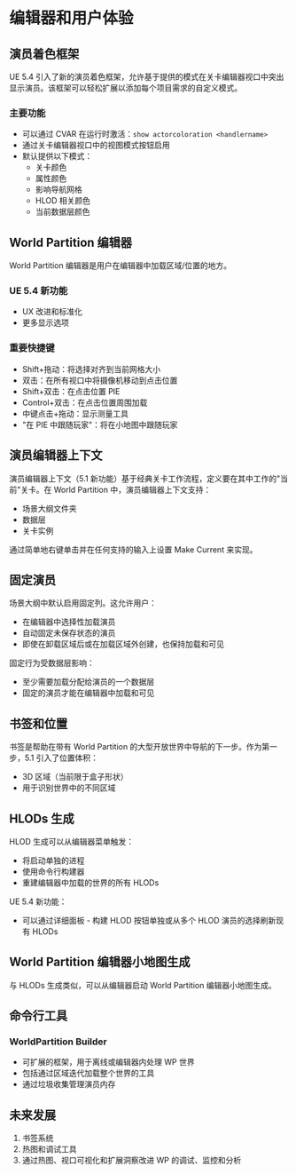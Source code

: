 # 编辑器和用户体验

## 演员着色框架

UE 5.4 引入了新的演员着色框架，允许基于提供的模式在关卡编辑器视口中突出显示演员。该框架可以轻松扩展以添加每个项目需求的自定义模式。

### 主要功能
- 可以通过 CVAR 在运行时激活：`show actorcoloration <handlername>`
- 通过关卡编辑器视口中的视图模式按钮启用
- 默认提供以下模式：
  - 关卡颜色
  - 属性颜色
  - 影响导航网格
  - HLOD 相关颜色
  - 当前数据层颜色

## World Partition 编辑器

World Partition 编辑器是用户在编辑器中加载区域/位置的地方。

### UE 5.4 新功能
- UX 改进和标准化
- 更多显示选项

### 重要快捷键
- Shift+拖动：将选择对齐到当前网格大小
- 双击：在所有视口中将摄像机移动到点击位置
- Shift+双击：在点击位置 PIE
- Control+双击：在点击位置周围加载
- 中键点击+拖动：显示测量工具
- "在 PIE 中跟随玩家"：将在小地图中跟随玩家

## 演员编辑器上下文

演员编辑器上下文（5.1 新功能）基于经典关卡工作流程，定义要在其中工作的"当前"关卡。在 World Partition 中，演员编辑器上下文支持：
- 场景大纲文件夹
- 数据层
- 关卡实例

通过简单地右键单击并在任何支持的输入上设置 Make Current 来实现。

## 固定演员

场景大纲中默认启用固定列。这允许用户：
- 在编辑器中选择性加载演员
- 自动固定未保存状态的演员
- 即使在卸载区域后或在加载区域外创建，也保持加载和可见

固定行为受数据层影响：
- 至少需要加载分配给演员的一个数据层
- 固定的演员才能在编辑器中加载和可见

## 书签和位置

书签是帮助在带有 World Partition 的大型开放世界中导航的下一步。作为第一步，5.1 引入了位置体积：
- 3D 区域（当前限于盒子形状）
- 用于识别世界中的不同区域

## HLODs 生成

HLOD 生成可以从编辑器菜单触发：
- 将启动单独的进程
- 使用命令行构建器
- 重建编辑器中加载的世界的所有 HLODs

UE 5.4 新功能：
- 可以通过详细面板 - 构建 HLOD 按钮单独或从多个 HLOD 演员的选择刷新现有 HLODs

## World Partition 编辑器小地图生成

与 HLODs 生成类似，可以从编辑器启动 World Partition 编辑器小地图生成。

## 命令行工具

### WorldPartition Builder
- 可扩展的框架，用于离线或编辑器内处理 WP 世界
- 包括通过区域迭代加载整个世界的工具
- 通过垃圾收集管理演员内存

## 未来发展

1. 书签系统
2. 热图和调试工具
3. 通过热图、视口可视化和扩展洞察改进 WP 的调试、监控和分析